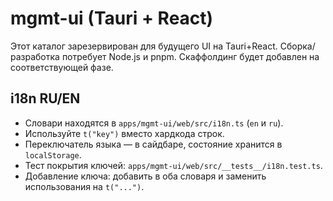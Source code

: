 # mgmt-ui (Tauri + React)

Этот каталог зарезервирован для будущего UI на Tauri+React. 
Сборка/разработка потребует Node.js и pnpm. Скаффолдинг будет добавлен на соответствующей фазе.

## i18n RU/EN

- Словари находятся в `apps/mgmt-ui/web/src/i18n.ts` (`en` и `ru`).
- Используйте `t("key")` вместо хардкода строк.
- Переключатель языка — в сайдбаре, состояние хранится в `localStorage`.
- Тест покрытия ключей: `apps/mgmt-ui/web/src/__tests__/i18n.test.ts`.
- Добавление ключа: добавить в оба словаря и заменить использования на `t("...")`.

